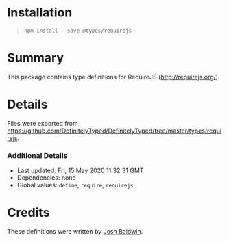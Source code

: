 # Installation
> `npm install --save @types/requirejs`

# Summary
This package contains type definitions for RequireJS (http://requirejs.org/).

# Details
Files were exported from https://github.com/DefinitelyTyped/DefinitelyTyped/tree/master/types/requirejs.

### Additional Details
 * Last updated: Fri, 15 May 2020 11:32:31 GMT
 * Dependencies: none
 * Global values: `define`, `require`, `requirejs`

# Credits
These definitions were written by [Josh Baldwin](https://github.com/jbaldwin).
